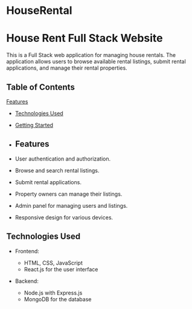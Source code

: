 # HouseRental
# House Rent Full Stack Website

This is a Full Stack web application for managing house rentals. The application allows users to browse available rental listings, submit rental applications, and manage their rental properties.

## Table of Contents
[Features](#features)
- [Technologies Used](#technologies-used)
- [Getting Started](#getting-started)
- ## Features

- User authentication and authorization.
- Browse and search rental listings.
- Submit rental applications.
- Property owners can manage their listings.
- Admin panel for managing users and listings.
- Responsive design for various devices.

## Technologies Used

- Frontend:
  - HTML, CSS, JavaScript
  - React.js for the user interface
  

- Backend:
  - Node.js with Express.js 
  - MongoDB for the database
  
